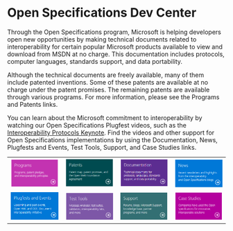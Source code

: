 # Open Specifications Dev Center

Through the Open Specifications program, Microsoft is helping developers open new opportunities by making technical documents related to interoperability for certain popular Microsoft products available to view and download from MSDN at no charge. This documentation includes protocols, computer languages, standards support, and data portability.

Although the technical documents are freely available, many of them include patented inventions. Some of these patents are available at no charge under the patent promises. The remaining patents are available through various programs. For more information, please see the Programs and Patents links.

You can learn about the Microsoft commitment to interoperability by watching our Open Specifications Plugfest videos, such as the [Interoperability Protocols Keynote]("https://channel9.msdn.com/events/open-specifications-plugfests/redmond-interoperability-protocols-plugfest-2015/microsoft-redmond-plugfest-2015-keynote"). Find the videos and other support for Open Specifications implementations by using the Documentation, News, Plugfests and Events, Test Tools, Support, and Case Studies links.

|||||
|---|---|---|---|
|[![Programs](./images/Programs.png)]("https://msdn.microsoft.com/en-us/openspecifications/dn646761?f=255&MSPPError=-2147217396")|[![Patents](./images/Patents.png)]("https://msdn.microsoft.com/en-us/openspecifications/dn750984")|[![Documentation](./images/Documentation.png)]("https://msdn.microsoft.com/library/dd208104.aspx")|[![News](./images/News.png)]("https://msdn.microsoft.com/en-us/openspecifications/dn889925")|
|[![Plugfests and Events](./images/Plugfests.png)]("https://interopevents.com/")|[![Test Tools](./images/TestTools.png)]("https://msdn.microsoft.com/en-us/openspecifications/dn750986")|[![Support](./images/Support.png)]("https://msdn.microsoft.com/en-us/openspecifications/cc816063")|[![Case Studies](./images/CaseStudies.png)]("https://msdn.microsoft.com/en-us/openspecifications/dn771146")|